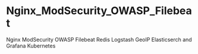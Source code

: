 # Nginx_ModSecurity_OWASP_Filebeat
Nginx ModSecurity OWASP Filebeat Redis Logstash GeoIP Elasticserch  and Grafana  Kubernetes
